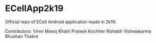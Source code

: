 # ECellApp2k19
Official repo of ECell Android application made in 2k19.

Contributors:
Viren Manoj Khatri
Prateek Kochher
Rishabh Vishwakarma
Bhushan Thakre
